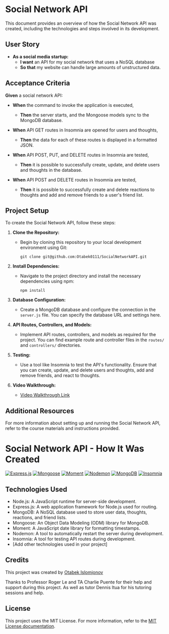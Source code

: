 # Social Network API 

This document provides an overview of how the Social Network API was created, including the technologies and steps involved in its development.

## User Story

- **As a social media startup:**
  - **I want** an API for my social network that uses a NoSQL database
  - **So that** my website can handle large amounts of unstructured data.

## Acceptance Criteria

**Given** a social network API:

- **When** the command to invoke the application is executed,
  - **Then** the server starts, and the Mongoose models sync to the MongoDB database.

- **When** API GET routes in Insomnia are opened for users and thoughts,
  - **Then** the data for each of these routes is displayed in a formatted JSON.

- **When** API POST, PUT, and DELETE routes in Insomnia are tested,
  - **Then** it is possible to successfully create, update, and delete users and thoughts in the database.

- **When** API POST and DELETE routes in Insomnia are tested,
  - **Then** it is possible to successfully create and delete reactions to thoughts and add and remove friends to a user's friend list.


## Project Setup

To create the Social Network API, follow these steps:

1. **Clone the Repository:**
   - Begin by cloning this repository to your local development environment using Git:
     ```
     git clone git@github.com:Otabek0111/SocialNetworkAPI.git 
     ```

2. **Install Dependencies:**
   - Navigate to the project directory and install the necessary dependencies using npm:
     ```
     npm install
     ```

3. **Database Configuration:**
   - Create a MongoDB database and configure the connection in the `server.js` file. You can specify the database URL and settings here.

4. **API Routes, Controllers, and Models:**
   - Implement API routes, controllers, and models as required for the project. You can find example route and controller files in the `routes/` and `controllers/` directories.

5. **Testing:**
   - Use a tool like Insomnia to test the API's functionality. Ensure that you can create, update, and delete users and thoughts, add and remove friends, and react to thoughts.

6. **Video Walkthrough:**
    - [Video Walkthrough Link]( https://watch.screencastify.com/v/jsTX8cohJhDu8ihBywj1  )

## Additional Resources

For more information about setting up and running the Social Network API, refer to the course materials and instructions provided.


# Social Network API - How It Was Created

[![Express.js](https://img.shields.io/badge/Express.js-4.x-blue.svg)](https://expressjs.com/)
[![Mongoose](https://img.shields.io/badge/Mongoose-6.x-orange.svg)](https://mongoosejs.com/)
[![Moment](https://img.shields.io/badge/Moment-2.x-brightgreen.svg)](https://momentjs.com/)
[![Nodemon](https://img.shields.io/badge/Nodemon-2.x-red.svg)](https://nodemon.io/)
[![MongoDB](https://img.shields.io/badge/MongoDB-4.x-green.svg)](https://www.mongodb.com/)
[![Insomnia](https://img.shields.io/badge/Insomnia-6.x-purple.svg)](https://insomnia.rest/)

## Technologies Used

- Node.js: A JavaScript runtime for server-side development.
- Express.js: A web application framework for Node.js used for routing.
- MongoDB: A NoSQL database used to store user data, thoughts, reactions, and friend lists.
- Mongoose: An Object Data Modeling (ODM) library for MongoDB.
- Moment: A JavaScript date library for formatting timestamps.
- Nodemon: A tool to automatically restart the server during development.
- Insomnia: A tool for testing API routes during development.
- [Add other technologies used in your project]

## Credits

This project was created by [Otabek Islomjonov](https://github.com/Otabek0111)

Thanks to Professor Roger Le and TA Charlie Puente for their help and support during this project. As well as tutor Dennis Itua for his tutoring sessions and help.

## License

This project uses the MIT License. For more information, refer to the [MIT License documentation](https://opensource.org/licenses/MIT).


